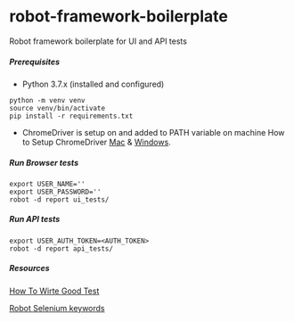 # robot-framework-boilerplate
Robot framework boilerplate for UI and API tests


##### Prerequisites

- Python 3.7.x (installed and configured)
```
python -m venv venv
source venv/bin/activate
pip install -r requirements.txt 

```
- ChromeDriver is setup on and added to PATH variable on machine
    How to Setup ChromeDriver [Mac](https://medium.com/@tripleaceme/setting-up-chrome-driver-on-mac-0f32580912c3) & [Windows](https://medium.com/@patrick.yoho11/installing-selenium-and-chromedriver-on-windows-e02202ac2b08).


##### Run Browser tests
```
export USER_NAME=''
export USER_PASSWORD=''
robot -d report ui_tests/ 
```
##### Run API tests

```
export USER_AUTH_TOKEN=<AUTH_TOKEN>
robot -d report api_tests/ 
```

##### Resources
[How To Wirte Good Test](https://github.com/robotframework/HowToWriteGoodTestCases/blob/master/HowToWriteGoodTestCases.rst)

[Robot Selenium keywords](https://robotframework.org/SeleniumLibrary/SeleniumLibrary.html)
